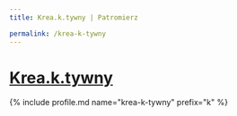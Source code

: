 ```yaml
---
title: Krea.k.tywny | Patromierz

permalink: /krea-k-tywny
---
```


# [Krea.k.tywny](https://patronite.pl/krea-k-tywny)

{% include profile.md name="krea-k-tywny" prefix="k" %}
